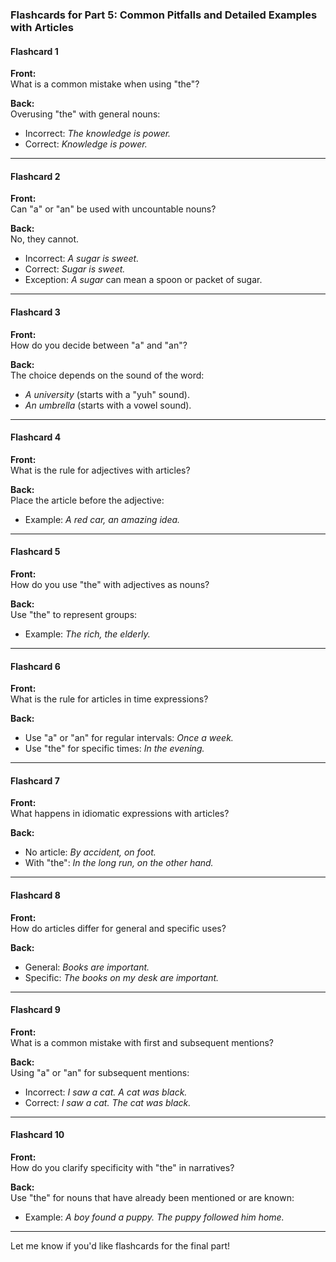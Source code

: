 ### Flashcards for Part 5: Common Pitfalls and Detailed Examples with Articles

#### **Flashcard 1**

**Front:**  
What is a common mistake when using "the"?

**Back:**  
Overusing "the" with general nouns:

- Incorrect: _The knowledge is power._
- Correct: _Knowledge is power._

---

#### **Flashcard 2**

**Front:**  
Can "a" or "an" be used with uncountable nouns?

**Back:**  
No, they cannot.

- Incorrect: _A sugar is sweet._
- Correct: _Sugar is sweet._
- Exception: _A sugar_ can mean a spoon or packet of sugar.

---

#### **Flashcard 3**

**Front:**  
How do you decide between "a" and "an"?

**Back:**  
The choice depends on the sound of the word:

- _A university_ (starts with a "yuh" sound).
- _An umbrella_ (starts with a vowel sound).

---

#### **Flashcard 4**

**Front:**  
What is the rule for adjectives with articles?

**Back:**  
Place the article before the adjective:

- Example: _A red car, an amazing idea._

---

#### **Flashcard 5**

**Front:**  
How do you use "the" with adjectives as nouns?

**Back:**  
Use "the" to represent groups:

- Example: _The rich, the elderly._

---

#### **Flashcard 6**

**Front:**  
What is the rule for articles in time expressions?

**Back:**

- Use "a" or "an" for regular intervals: _Once a week._
- Use "the" for specific times: _In the evening._

---

#### **Flashcard 7**

**Front:**  
What happens in idiomatic expressions with articles?

**Back:**

- No article: _By accident, on foot._
- With "the": _In the long run, on the other hand._

---

#### **Flashcard 8**

**Front:**  
How do articles differ for general and specific uses?

**Back:**

- General: _Books are important._
- Specific: _The books on my desk are important._

---

#### **Flashcard 9**

**Front:**  
What is a common mistake with first and subsequent mentions?

**Back:**  
Using "a" or "an" for subsequent mentions:

- Incorrect: _I saw a cat. A cat was black._
- Correct: _I saw a cat. The cat was black._

---

#### **Flashcard 10**

**Front:**  
How do you clarify specificity with "the" in narratives?

**Back:**  
Use "the" for nouns that have already been mentioned or are known:

- Example: _A boy found a puppy. The puppy followed him home._

---

Let me know if you'd like flashcards for the final part!
